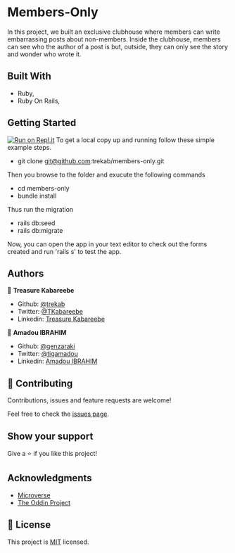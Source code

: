 # Members-Only
In this project, we built an exclusive clubhouse where members can write embarrassing posts about non-members. Inside the clubhouse, members can see who the author of a post is but, outside, they can only see the story and wonder who wrote it.


## Built With

- Ruby,
- Ruby On Rails,

## Getting Started
[![Run on Repl.it](https://repl.it/badge/github/trekab/members-only)](https://repl.it/github/trekab/members-only)
To get a local copy up and running follow these simple example steps.
- git clone git@github.com:trekab/members-only.git

Then you browse to the folder and exucute the following commands
- cd members-only
- bundle install

Thus run the migration
- rails db:seed
- rails db:migrate

Now, you can open the app in your text editor to check out the forms created and run 'rails s' to test the app.


## Authors

👤 **Treasure Kabareebe**

- Github: [@trekab](https://github.com/trekab)
- Twitter: [@TKabareebe](https://twitter.com/TKabareebe)
- Linkedin: [Treasure Kabareebe](https://www.linkedin.com/in/treasure-kabareebe/)

👤 **Amadou IBRAHIM**

- Github: [@genzaraki](https://github.com/genzaraki)
- Twitter: [@tigamadou](https://twitter.com/tigamadou)
- Linkedin: [Amadou IBRAHIM](https://www.linkedin.com/in/amadou-ibrahim-75769167/)

## 🤝 Contributing

Contributions, issues and feature requests are welcome!

Feel free to check the [issues page](issues/).

## Show your support

Give a ⭐️ if you like this project!

## Acknowledgments

- [Microverse](https://microverse.org)
- [The Oddin Project](https://www.theodinproject.com/courses/ruby-on-rails/lessons/authentication)

## 📝 License

This project is [MIT](lic.url) licensed.
